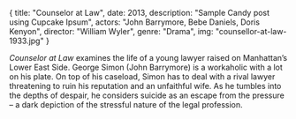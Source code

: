 {
  title: "Counselor at Law",
  date:   2013,
  description: "Sample Candy post using Cupcake Ipsum",
  actors: "John Barrymore, Bebe Daniels, Doris Kenyon",
  director: "William Wyler",
  genre: "Drama",
  img: "counsellor-at-law-1933.jpg"
}

_Counselor at Law_ examines the life of a young lawyer raised on Manhattan’s Lower East Side. George Simon (John Barrymore) is a workaholic with a lot on his plate. On top of his caseload, Simon has to deal with a rival lawyer threatening to ruin his reputation and an unfaithful wife. As he tumbles into the depths of despair, he considers suicide as an escape from the pressure – a dark depiction of the stressful nature of the legal profession. 